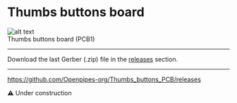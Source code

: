 # Thumbs buttons board

![alt text](https://github.com/Openpipes-org/Thumbs_buttons_PCB/blob/main/images/thumbs_buttons-pcb1.png)
<br>
Thumbs buttons board (PCB1)

<hr>
Download the last Gerber (.zip) file in the <a href="https://github.com/Openpipes-org/Thumbs_buttons_PCB/releases">releases</a> section.
<hr>

https://github.com/Openpipes-org/Thumbs_buttons_PCB/releases

⚠️ Under construction
